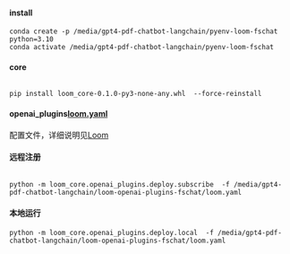 

#### install 

```shell
conda create -p /media/gpt4-pdf-chatbot-langchain/pyenv-loom-fschat  python=3.10  
conda activate /media/gpt4-pdf-chatbot-langchain/pyenv-loom-fschat

```

#### core
```shell

pip install loom_core-0.1.0-py3-none-any.whl  --force-reinstall         
```

#### openai_plugins[loom.yaml](loom.yaml)
配置文件，详细说明见[Loom](https://github.com/LMMVA/LooM/blob/master/src%2Fcore%2FREADME.md)

#### 远程注册
```shell

python -m loom_core.openai_plugins.deploy.subscribe  -f /media/gpt4-pdf-chatbot-langchain/loom-openai-plugins-fschat/loom.yaml
```

#### 本地运行 
```shell
python -m loom_core.openai_plugins.deploy.local  -f /media/gpt4-pdf-chatbot-langchain/loom-openai-plugins-fschat/loom.yaml
```
